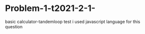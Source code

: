 # Problem-1-t2021-2-1-
basic calculator-tandemloop test
i used javascript language for this question
